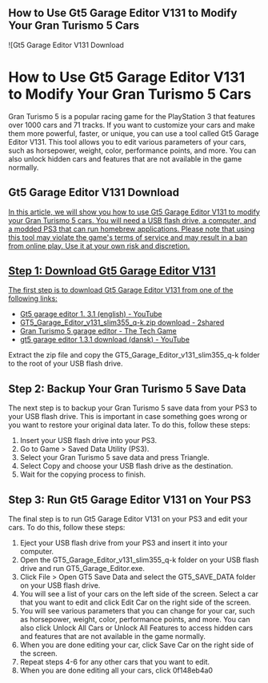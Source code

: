 ## How to Use Gt5 Garage Editor V131 to Modify Your Gran Turismo 5 Cars

 
![Gt5 Garage Editor V131 Download 
<h1>How to Use Gt5 Garage Editor V131 to Modify Your Gran Turismo 5 Cars</h1>
<p>Gran Turismo 5 is a popular racing game for the PlayStation 3 that features over 1000 cars and 71 tracks. If you want to customize your cars and make them more powerful, faster, or unique, you can use a tool called Gt5 Garage Editor V131. This tool allows you to edit various parameters of your cars, such as horsepower, weight, color, performance points, and more. You can also unlock hidden cars and features that are not available in the game normally.</p>
<h2>Gt5 Garage Editor V131 Download</h2>
<p><a href=](https://encrypted-tbn1.gstatic.com/images?q=tbn:ANd9GcSWXTHo7EsZTKd11gartU097f4fPtZMkiBemP1gt_464W2bNdbhYZsEbbg)**Download Zip**
 
In this article, we will show you how to use Gt5 Garage Editor V131 to modify your Gran Turismo 5 cars. You will need a USB flash drive, a computer, and a modded PS3 that can run homebrew applications. Please note that using this tool may violate the game's terms of service and may result in a ban from online play. Use it at your own risk and discretion.
 
## Step 1: Download Gt5 Garage Editor V131
 
The first step is to download Gt5 Garage Editor V131 from one of the following links:
 
- [Gt5 garage editor 1. 3.1 (english) - YouTube](https://www.youtube.com/watch?v=Y9sbbEQ6m7k)
- [GT5\_Garage\_Editor\_v131\_slim355\_q-k.zip download - 2shared](https://www.2shared.com/file/4NyeiLFr/GT5_Garage_Editor_v131_slim355.html)
- [Gran Turismo 5 garage editor - The Tech Game](https://www.thetechgame.com/Downloads/id=18907/gran-turismo-5-garage-editor.html)
- [gt5 garage editor 1.3.1 download (dansk) - YouTube](https://www.youtube.com/watch?v=yGGvbyfRx0o)

Extract the zip file and copy the GT5\_Garage\_Editor\_v131\_slim355\_q-k folder to the root of your USB flash drive.
 
## Step 2: Backup Your Gran Turismo 5 Save Data
 
The next step is to backup your Gran Turismo 5 save data from your PS3 to your USB flash drive. This is important in case something goes wrong or you want to restore your original data later. To do this, follow these steps:

1. Insert your USB flash drive into your PS3.
2. Go to Game > Saved Data Utility (PS3).
3. Select your Gran Turismo 5 save data and press Triangle.
4. Select Copy and choose your USB flash drive as the destination.
5. Wait for the copying process to finish.

## Step 3: Run Gt5 Garage Editor V131 on Your PS3
 
The final step is to run Gt5 Garage Editor V131 on your PS3 and edit your cars. To do this, follow these steps:

1. Eject your USB flash drive from your PS3 and insert it into your computer.
2. Open the GT5\_Garage\_Editor\_v131\_slim355\_q-k folder on your USB flash drive and run GT5\_Garage\_Editor.exe.
3. Click File > Open GT5 Save Data and select the GT5\_SAVE\_DATA folder on your USB flash drive.
4. You will see a list of your cars on the left side of the screen. Select a car that you want to edit and click Edit Car on the right side of the screen.
5. You will see various parameters that you can change for your car, such as horsepower, weight, color, performance points, and more. You can also click Unlock All Cars or Unlock All Features to access hidden cars and features that are not available in the game normally.
6. When you are done editing your car, click Save Car on the right side of the screen.
7. Repeat steps 4-6 for any other cars that you want to edit.
8. When you are done editing all your cars, click 0f148eb4a0
